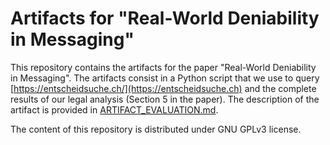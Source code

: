 # Artifacts for "Real-World Deniability in Messaging"
This repository contains the artifacts
for the paper "Real-World Deniability in Messaging".
The artifacts consist in a Python 
script that 
we use to query 
[https://entscheidsuche.ch/](https://entscheidsuche.ch) 
and the complete results of our legal analysis 
(Section 5 in the paper).
The description of the artifact is provided in 
[ARTIFACT_EVALUATION.md](ARTIFACT_EVALUATION.md).

The content of this repository is distributed under GNU GPLv3 license.
